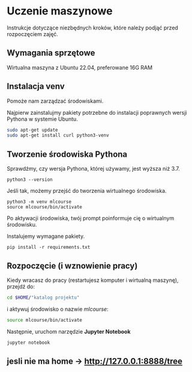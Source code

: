 # Uczenie maszynowe

Instrukcje dotyczące niezbędnych kroków, które należy podjąć przed rozpoczęciem zajęć.


## Wymagania sprzętowe

Wirtualna maszyna z Ubuntu 22.04, preferowane 16G RAM


## Instalacja venv
Pomoże nam zarządzać środowiskami.

Najpierw zainstalujmy pakiety potrzebne do instalacji poprawnych wersji Pythona w systemie Ubuntu.
```bash
sudo apt-get update
sudo apt-get install curl python3-venv 
```

## Tworzenie środowiska Pythona
Sprawdźmy, czy wersja Pythona, której używamy, jest wyższa niż 3.7.

```shell 
python3 --version 
```


Jeśli tak, możemy przejść do tworzenia wirtualnego środowiska.

```shell 
python3 -m venv mlcourse 
source mlcourse/bin/activate
```


Po aktywacji środowiska, twój prompt poinformuje cię o wirtualnym środowisku.

Instalujemy wymagane pakiety.
```shell
pip install -r requirements.txt 
```


## Rozpoczęcie (i wznowienie pracy)
Kiedy wracasz do pracy (restartujesz komputer i wirtualną maszynę), przejdź do:
```bash
cd $HOME/"katalog projektu"
```
i aktywuj środowisko o nazwie *mlcourse*:
```bash
source mlcourse/bin/activate 
```
Następnie, uruchom narzędzie **Jupyter Notebook**
```bash
jupyter notebook
```

## jesli nie ma home -> http://127.0.0.1:8888/tree

